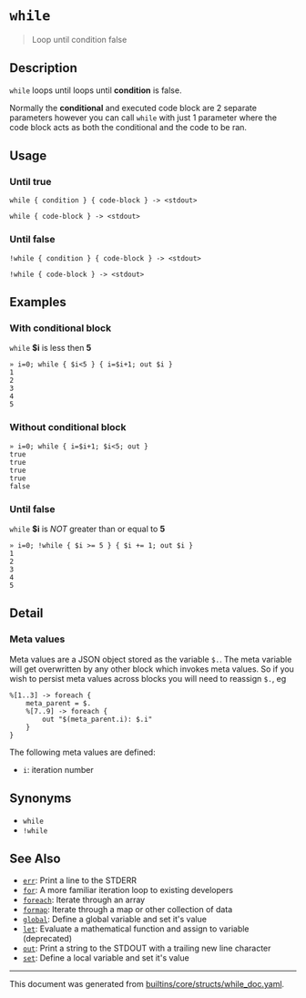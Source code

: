 # `while`

> Loop until condition false

## Description

`while` loops until loops until **condition** is false.

Normally the **conditional** and executed code block are 2 separate parameters
however you can call `while` with just 1 parameter where the code block acts
as both the conditional and the code to be ran.

## Usage

### Until true

```
while { condition } { code-block } -> <stdout>

while { code-block } -> <stdout>
```

### Until false

```
!while { condition } { code-block } -> <stdout>

!while { code-block } -> <stdout>
```

## Examples

### With conditional block

`while` **$i** is less then **5**

```
» i=0; while { $i<5 } { i=$i+1; out $i }
1
2
3
4
5
```

### Without conditional block

```
» i=0; while { i=$i+1; $i<5; out }
true
true
true
true
false
```

### Until false

`while` **$i** is _NOT_ greater than or equal to **5**

```
» i=0; !while { $i >= 5 } { $i += 1; out $i }
1
2
3
4
5
```

## Detail

### Meta values

Meta values are a JSON object stored as the variable `$.`. The meta variable
will get overwritten by any other block which invokes meta values. So if you
wish to persist meta values across blocks you will need to reassign `$.`, eg

```
%[1..3] -> foreach {
    meta_parent = $.
    %[7..9] -> foreach {
        out "$(meta_parent.i): $.i"
    }
}
```

The following meta values are defined:

* `i`: iteration number

## Synonyms

* `while`
* `!while`


## See Also

* [`err`](../commands/err.md):
  Print a line to the STDERR
* [`for`](../commands/for.md):
  A more familiar iteration loop to existing developers
* [`foreach`](../commands/foreach.md):
  Iterate through an array
* [`formap`](../commands/formap.md):
  Iterate through a map or other collection of data
* [`global`](../commands/global.md):
  Define a global variable and set it's value
* [`let`](../commands/let.md):
  Evaluate a mathematical function and assign to variable (deprecated)
* [`out`](../commands/out.md):
  Print a string to the STDOUT with a trailing new line character
* [`set`](../commands/set.md):
  Define a local variable and set it's value

<hr/>

This document was generated from [builtins/core/structs/while_doc.yaml](https://github.com/lmorg/murex/blob/master/builtins/core/structs/while_doc.yaml).